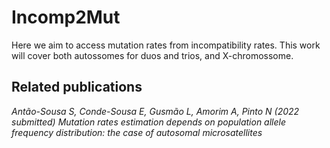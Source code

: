 # Incomp2Mut

Here we aim to access mutation rates from incompatibility rates.
This work will cover both autossomes for duos and trios, and X-chromossome.

## Related publications
*Antão-Sousa S, Conde-Sousa E, Gusmão L, Amorim A, Pinto N (2022 submitted) 
Mutation rates estimation depends on population allele frequency distribution: the case of autosomal microsatellites*
